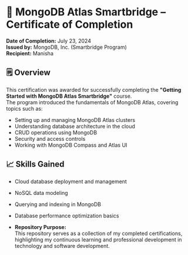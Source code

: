 # 📜 MongoDB Atlas Smartbridge – Certificate of Completion

**Date of Completion:** July 23, 2024  
**Issued by:** MongoDB, Inc. (Smartbridge Program)  
**Recipient:** Manisha

## 🗒️ Overview
This certification was awarded for successfully completing the **"Getting Started with MongoDB Atlas Smartbridge"** course.  
The program introduced the fundamentals of MongoDB Atlas, covering topics such as:

- Setting up and managing MongoDB Atlas clusters
- Understanding database architecture in the cloud
- CRUD operations using MongoDB
- Security and access controls
- Working with MongoDB Compass and Atlas UI

## 📈 Skills Gained
- Cloud database deployment and management
- NoSQL data modeling
- Querying and indexing in MongoDB
- Database performance optimization basics

- **Repository Purpose:**  
This repository serves as a collection of my completed certifications, highlighting my continuous learning and professional development in technology and software development.
